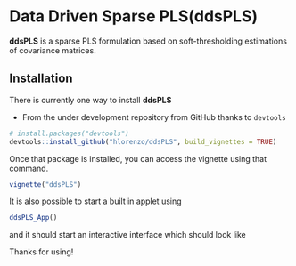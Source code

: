 # Data Driven Sparse PLS(**ddsPLS**)

**ddsPLS** is a sparse PLS formulation based on soft-thresholding estimations of covariance matrices.

## Installation

There is currently one way to install **ddsPLS**

  * From the under development repository from GitHub thanks to `devtools`

  ```r
  # install.packages("devtools")
  devtools::install_github("hlorenzo/ddsPLS", build_vignettes = TRUE)
  ```
  
Once that package is installed, you can access the vignette using that command.

  ```r
  vignette("ddsPLS")
  ```
  
It is also possible to start a built in applet using 

  ```r
  ddsPLS_App()
  ```

and it should start an interactive interface which should look like

Thanks for using!
